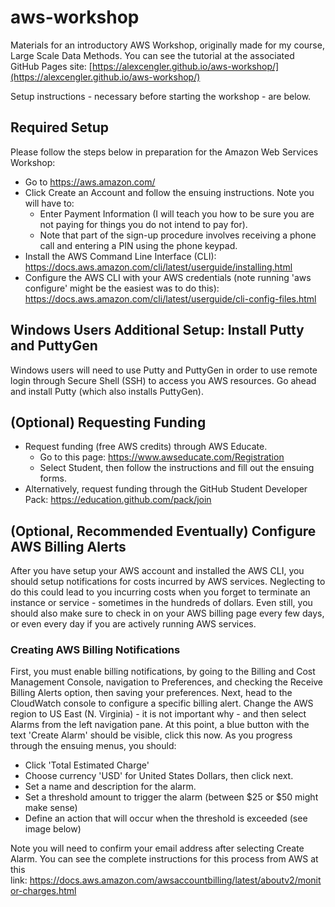 # aws-workshop
Materials for an introductory AWS Workshop, originally made for my course, Large Scale Data Methods. You can see the tutorial at the associated GitHub Pages site: [https://alexcengler.github.io/aws-workshop/](https://alexcengler.github.io/aws-workshop/)

Setup instructions - necessary before starting the workshop - are below.

## Required Setup
Please follow the steps below in preparation for the Amazon Web Services Workshop:
* Go to https://aws.amazon.com/
* Click Create an Account  and follow the ensuing instructions. Note you will have to: 
  * Enter Payment Information (I will teach you how to be sure you are not paying for things you do not intend to pay for).
  * Note that part of the sign-up procedure involves receiving a phone call and entering a PIN using the phone keypad. 
* Install the AWS Command Line Interface (CLI): https://docs.aws.amazon.com/cli/latest/userguide/installing.html 
* Configure the AWS CLI with your AWS credentials (note running 'aws configure' might be the easiest was to do this): https://docs.aws.amazon.com/cli/latest/userguide/cli-config-files.html 

## Windows Users Additional Setup: Install Putty and PuttyGen
Windows users will need to use Putty and PuttyGen in order to use remote login through Secure Shell (SSH) to access you AWS resources. Go ahead and install Putty (which also installs PuttyGen).



## (Optional) Requesting Funding
* Request funding (free AWS credits) through AWS Educate.
  * Go to this page: https://www.awseducate.com/Registration
  * Select Student, then follow the instructions and fill out the ensuing forms.
* Alternatively, request funding through the GitHub Student Developer Pack: https://education.github.com/pack/join

## (Optional, Recommended Eventually) Configure AWS Billing Alerts

After you have setup your AWS account and installed the AWS CLI, you should setup notifications for costs incurred by AWS services. Neglecting to do this could lead to you incurring costs when you forget to terminate an instance or service - sometimes in the hundreds of dollars. Even still, you should also make sure to check in on your AWS billing page every few days, or even every day if you are actively running AWS services.

### Creating AWS Billing Notifications
First, you must enable billing notifications, by going to the Billing and Cost Management Console, navigation to Preferences, and checking the Receive Billing Alerts option, then saving your preferences. Next, head to the CloudWatch console to configure a specific billing alert. Change the AWS region to US East (N. Virginia) - it is not important why - and then select Alarms from the left navigation pane. At this point, a blue button with the text 'Create Alarm' should be visible, click this now. As you progress through the ensuing menus, you should:
* Click 'Total Estimated Charge'
* Choose currency 'USD' for United States Dollars, then click next.
* Set a name and description for the alarm.
* Set a threshold amount to trigger the alarm (between $25 or $50 might make sense)
* Define an action that will occur when the threshold is exceeded (see image below)

Note you will need to confirm your email address after selecting Create Alarm. You can see the complete instructions for this process from AWS at this link: https://docs.aws.amazon.com/awsaccountbilling/latest/aboutv2/monitor-charges.html
